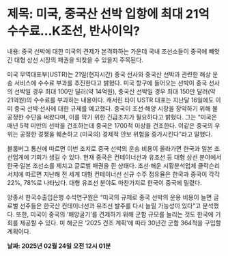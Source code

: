 # **제목: 미국, 중국산 선박 입항에 최대 21억 수수료…K조선, 반사이익?**

  내용: 중국 선박에 대한 미국의 견제가 본격화하는 가운데 국내 조선소들이 중국에 빼앗긴 대형 상선 시장의 패권을 되찾을 수 있을지 주목된다.

미국 무역대표부(USTR)는 21일(현지시간) 중국 선사와 중국산 선박과 관련한 해상 운송 서비스에 수수료 부과를 추진한다고 밝혔다. 미국 항구에 들어오는 선박이 중국 선사의 선박일 경우 최대 100만 달러(약 14억원), 중국산 선박일 경우 최대 150만 달러(약 21억원)의 수수료를 부과하는 내용이다. 캐서린 타이 USTR 대표는 지난달 16일에도 이미 중국 선박·선사에 대한 규제를 예고했다. 중국이 조선·해양 시장을 장악하기 위해 불공정한 수단을 써왔다며, 이를 막기 위한 긴급조치가 필요하다고 밝혔다. 그는 “미국은 매년 5척 미만의 선박을 건조하는데 중국은 1700척 이상을 건조한다. 이같은 중국의 우위는 공정한 경쟁을 훼손하고 (미국의) 경제적 안보 위험을 증가시킨다”라고 말했다.

블룸버그 통신에 따르면 이번 조치로 중국 선박의 운송 비용이 올라가면 한국과 일본 조선업계에 기회가 생길 수 있다. 현재 중국은 컨테이너선과 유조선 등 대형 상선 분야에서 한국·일본 조선소를 제치고 글로벌 패권을 쥔 상태다. 조선·해운 시황분석업체 클락슨리서치에 따르면 지난해 전 세계 대형 컨테이너선 신규 수주 점유율은 한국과 중국이 각각 22%, 78%로 나타났다. 대형 유조선 분야도 마찬가지로 한국이 중국에 밀렸다.

양종서 한국수출입은행 수석연구원은 “미국의 규제로 중국 선박의 운용 비용이 늘면 글로벌 선주들은 한국산 컨테이너선과 유조선 발주를 다시 늘릴 가능성이 있다”고 분석했다. 또한, 미국이 중국의 ‘해양굴기’를 견제하기 위해 군함 규모를 늘리는 것도 한국에 기회를 제공할 수 있다. 미 해군은 ‘2025 건조 계획’에 따라 30년간 군함 364척을 구입할 계획이다.

  **날짜: 2025년 02월 24일 오전 12시 01분**